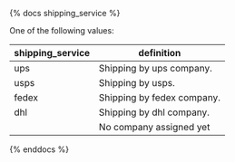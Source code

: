 {% docs shipping_service %}
	
One of the following values: 

| shipping_service | definition                         |
|------------------|------------------------------------|
| ups              | Shipping by ups company.           |
| usps             | Shipping by usps.                  |
| fedex            | Shipping by fedex company.         |  
| dhl              | Shipping by dhl company.           |  
|                  | No company assigned yet            |  

{% enddocs %}